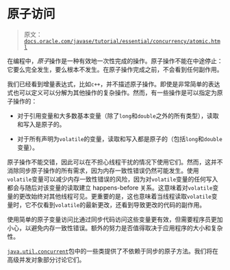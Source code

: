 # 原子访问

> 原文：[`docs.oracle.com/javase/tutorial/essential/concurrency/atomic.html`](https://docs.oracle.com/javase/tutorial/essential/concurrency/atomic.html)

在编程中，*原子*操作是一种有效地一次性完成的操作。原子操作不能在中途停止：它要么完全发生，要么根本不发生。在原子操作完成之前，不会看到任何副作用。

我们已经看到增量表达式，比如`c++`，并不描述原子操作。即使是非常简单的表达式也可以定义可以分解为其他操作的复杂操作。然而，有一些操作是可以指定为原子操作的：

+   对于引用变量和大多数基本变量（除了`long`和`double`之外的所有类型），读取和写入是原子的。

+   对于所有声明为`volatile`的变量，读取和写入都是原子的（包括`long`和`double`变量）。

原子操作不能交错，因此可以在不担心线程干扰的情况下使用它们。然而，这并不消除同步原子操作的所有需求，因为内存一致性错误仍然可能发生。使用`volatile`变量可以减少内存一致性错误的风险，因为对`volatile`变量的任何写入都会与随后对该变量的读取建立 happens-before 关系。这意味着对`volatile`变量的更改始终对其他线程可见。更重要的是，这也意味着当线程读取`volatile`变量时，它不仅看到`volatile`的最新更改，还看到导致更改的代码的副作用。

使用简单的原子变量访问比通过同步代码访问这些变量更有效，但需要程序员更加小心，以避免内存一致性错误。额外的努力是否值得取决于应用程序的大小和复杂性。

[`java.util.concurrent`](https://docs.oracle.com/javase/8/docs/api/java/util/concurrent/package-summary.html)包中的一些类提供了不依赖于同步的原子方法。我们将在高级并发对象部分讨论它们。
